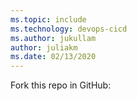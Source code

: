 ```yaml
---
ms.topic: include
ms.technology: devops-cicd
ms.author: jukullam
author: juliakm
ms.date: 02/13/2020
---
```


Fork this repo in GitHub:
